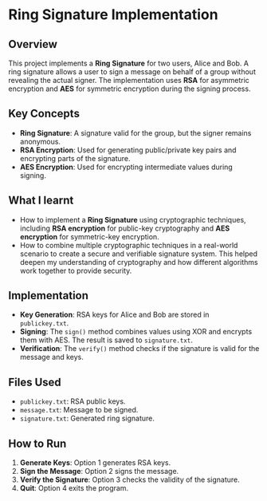 # Ring Signature Implementation

## Overview

This project implements a **Ring Signature** for two users, Alice and Bob. A ring signature allows a user to sign a message on behalf of a group without revealing the actual signer. The implementation uses **RSA** for asymmetric encryption and **AES** for symmetric encryption during the signing process.

## Key Concepts

- **Ring Signature**: A signature valid for the group, but the signer remains anonymous.
- **RSA Encryption**: Used for generating public/private key pairs and encrypting parts of the signature.
- **AES Encryption**: Used for encrypting intermediate values during signing.

## What I learnt

- How to implement a **Ring Signature** using cryptographic techniques, including **RSA encryption** for public-key cryptography and **AES encryption** for symmetric-key encryption.
- How to combine multiple cryptographic techniques in a real-world scenario to create a secure and verifiable signature system. This helped deepen my understanding of cryptography and how different algorithms work together to provide security.

## Implementation

- **Key Generation**: RSA keys for Alice and Bob are stored in `publickey.txt`.
- **Signing**: The `sign()` method combines values using XOR and encrypts them with AES. The result is saved to `signature.txt`.
- **Verification**: The `verify()` method checks if the signature is valid for the message and keys.

## Files Used

- `publickey.txt`: RSA public keys.
- `message.txt`: Message to be signed.
- `signature.txt`: Generated ring signature.

## How to Run

1. **Generate Keys**: Option 1 generates RSA keys.
2. **Sign the Message**: Option 2 signs the message.
3. **Verify the Signature**: Option 3 checks the validity of the signature.
4. **Quit**: Option 4 exits the program.



